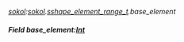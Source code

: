 _[sokol](../../modules/sokol/sokol-module.md):[sokol](../../modules/sokol/sokol-module.md).[sshape\_element\_range\_t](../../modules/sokol/sokol-sshape_element_range_t.md).base\_element_
##### Field base\_element:[Int](../../modules/wonkey/wonkey-types-int.md)
